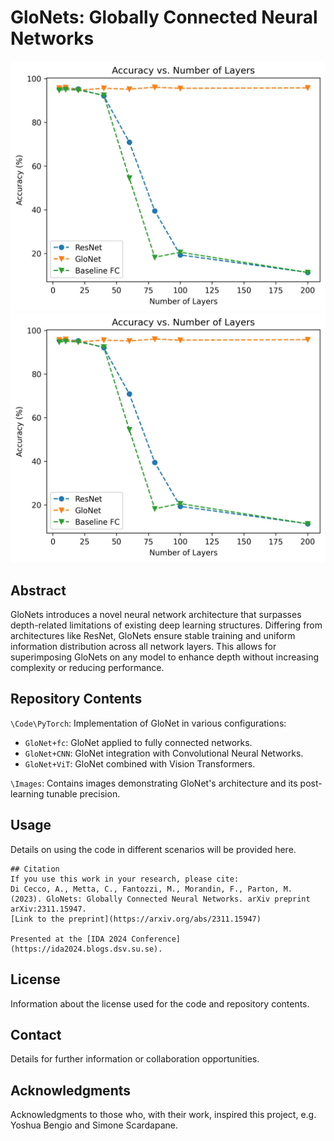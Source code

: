 
# GloNets: Globally Connected Neural Networks

![Glonet-fc.jpg](Images/Glonet-fc.jpg)
![Glonet-tunable.png](https://github.com/AntonioDiCecco/GloNet/blob/main/Images/GloNet-fc.jpg)

## Abstract
GloNets introduces a novel neural network architecture that surpasses depth-related limitations of existing deep learning structures. Differing from architectures like ResNet, GloNets ensure stable training and uniform information distribution across all network layers. This allows for superimposing GloNets on any model to enhance depth without increasing complexity or reducing performance.

## Repository Contents
`\Code\PyTorch`: Implementation of GloNet in various configurations:
- `GloNet+fc`: GloNet applied to fully connected networks.
- `GloNet+CNN`: GloNet integration with Convolutional Neural Networks.
- `GloNet+ViT`: GloNet combined with Vision Transformers.

`\Images`: Contains images demonstrating GloNet's architecture and its post-learning tunable precision.

## Usage
Details on using the code in different scenarios will be provided here.

```
## Citation
If you use this work in your research, please cite:
Di Cecco, A., Metta, C., Fantozzi, M., Morandin, F., Parton, M. (2023). GloNets: Globally Connected Neural Networks. arXiv preprint arXiv:2311.15947.
[Link to the preprint](https://arxiv.org/abs/2311.15947)

Presented at the [IDA 2024 Conference](https://ida2024.blogs.dsv.su.se).
```

## License
Information about the license used for the code and repository contents.

## Contact
Details for further information or collaboration opportunities.

## Acknowledgments
Acknowledgments to those who, with their work, inspired this project, e.g. Yoshua Bengio and Simone Scardapane.
